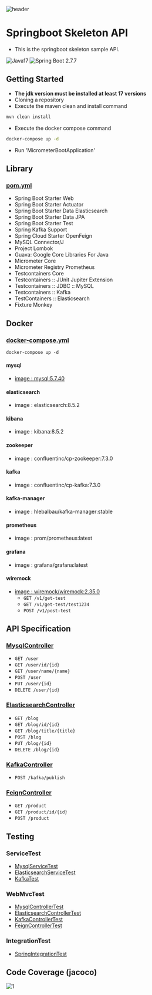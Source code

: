 ![header](https://capsule-render.vercel.app/api?type=wave&color=auto&height=300&section=header&text=micrometer%20boot&fontSize=90)
# Springboot Skeleton API
* This is the springboot skeleton sample API.

![Java17](https://img.shields.io/badge/java17-%23ED8B00.svg?style=for-the-badge&logoColor=white)
![Spring Boot 2.7.7](https://img.shields.io/badge/springboot2.7.7-%236DB33F.svg?style=for-the-badge&logo=spring&logoColor=white)

## Getting Started
* **The jdk version must be installed at least 17 versions**
* Cloning a repository
* Execute the maven clean and install command
```bash
mvn clean install
```
* Execute the docker compose command
```bash
docker-compose up -d
```
* Run 'MicrometerBootApplication'

## Library
### [pom.yml](https://github.com/insanezindol/micrometer-boot/blob/master/pom.xml)
* Spring Boot Starter Web
* Spring Boot Starter Actuator
* Spring Boot Starter Data Elasticsearch
* Spring Boot Starter Data JPA
* Spring Boot Starter Test
* Spring Kafka Support
* Spring Cloud Starter OpenFeign
* MySQL Connector/J
* Project Lombok
* Guava: Google Core Libraries For Java
* Micrometer Core
* Micrometer Registry Prometheus
* Testcontainers Core
* Testcontainers :: JUnit Jupiter Extension
* Testcontainers :: JDBC :: MySQL
* Testcontainers :: Kafka
* TestContainers :: Elasticsearch
* Fixture Monkey

## Docker
### [docker-compose.yml](https://github.com/insanezindol/micrometer-boot/blob/master/docker-compose.yml)
`docker-compose up -d`
#### mysql
* [image : mysql:5.7.40](https://github.com/insanezindol/micrometer-boot/blob/master/src/test/resources/init-db.sql)
#### elasticsearch
* image : elasticsearch:8.5.2
#### kibana
* image : kibana:8.5.2
#### zookeeper
* image : confluentinc/cp-zookeeper:7.3.0
#### kafka
* image : confluentinc/cp-kafka:7.3.0
#### kafka-manager
* image : hlebalbau/kafka-manager:stable
#### prometheus
* image : prom/prometheus:latest
#### grafana
* image : grafana/grafana:latest
#### wiremock
* [image : wiremock/wiremock:2.35.0](https://github.com/insanezindol/micrometer-boot/blob/master/src/test/resources/mappings/test-api.json)
  * `GET /v1/get-test`
  * `GET /v1/get-test/test1234`
  * `POST /v1/post-test`

## API Specification
### [MysqlController](https://github.com/insanezindol/micrometer-boot/blob/master/src/test/resources/mysql-controller.http)
* `GET /user`
* `GET /user/id/{id}`
* `GET /user/name/{name}`
* `POST /user`
* `PUT /user/{id}`
* `DELETE /user/{id}`
### [ElasticsearchController](https://github.com/insanezindol/micrometer-boot/blob/master/src/test/resources/elastic-controller.http)
* `GET /blog`
* `GET /blog/id/{id}`
* `GET /blog/title/{title}`
* `POST /blog`
* `PUT /blog/{id}`
* `DELETE /blog/{id}`
### [KafkaController](https://github.com/insanezindol/micrometer-boot/blob/master/src/test/resources/kafka-controller.http)
* `POST /kafka/publish`
### [FeignController](https://github.com/insanezindol/micrometer-boot/blob/master/src/test/resources/feign-controller.http)
* `GET /product`
* `GET /product/id/{id}`
* `POST /product`

## Testing
### ServiceTest
* [MysqlServiceTest](https://github.com/insanezindol/micrometer-boot/blob/master/src/test/java/com/example/micrometerboot/service/MysqlServiceTest.java)
* [ElasticsearchServiceTest](https://github.com/insanezindol/micrometer-boot/blob/master/src/test/java/com/example/micrometerboot/service/ElasticsearchServiceTest.java)
* [KafkaTest](https://github.com/insanezindol/micrometer-boot/blob/master/src/test/java/com/example/micrometerboot/kafka/KafkaTest.java)
### WebMvcTest
* [MysqlControllerTest](https://github.com/insanezindol/micrometer-boot/blob/master/src/test/java/com/example/micrometerboot/controller/MysqlControllerTest.java)
* [ElasticsearchControllerTest](https://github.com/insanezindol/micrometer-boot/blob/master/src/test/java/com/example/micrometerboot/controller/ElasticsearchControllerTest.java)
* [KafkaControllerTest](https://github.com/insanezindol/micrometer-boot/blob/master/src/test/java/com/example/micrometerboot/controller/KafkaControllerTest.java)
* [FeignControllerTest](https://github.com/insanezindol/micrometer-boot/blob/master/src/test/java/com/example/micrometerboot/controller/FeignControllerTest.java)
### IntegrationTest
* [SpringIntegrationTest](https://github.com/insanezindol/micrometer-boot/blob/master/src/test/java/com/example/micrometerboot/Integration/SpringIntegrationTest.java)

## Code Coverage (jacoco)
![1](https://user-images.githubusercontent.com/32256571/206897162-4fdb8785-b8e4-4f62-9f79-a6bef7b8fc26.png)
